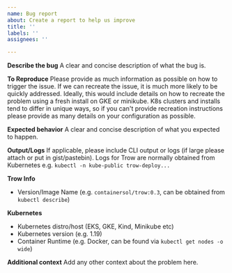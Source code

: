 ```yaml
---
name: Bug report
about: Create a report to help us improve
title: ''
labels: ''
assignees: ''

---
```


**Describe the bug**
A clear and concise description of what the bug is.

**To Reproduce**
Please provide as much information as possible on how to trigger the issue. If we can recreate the issue, it is much more likely to be quickly addressed. Ideally, this would include details on how to recreate the problem using a fresh install on GKE or minikube. K8s clusters and installs tend to differ in unique ways, so if you can't provide recreation instructions please provide as many details on your configuration as possible.

**Expected behavior**
A clear and concise description of what you expected to happen.

**Output/Logs**
If applicable, please include CLI output or logs (if large please attach or put in gist/pastebin).
Logs for Trow are normally obtained from Kubernetes e.g. `kubectl -n kube-public trow-deploy...`

**Trow Info**
 - Version/Image Name (e.g. `containersol/trow:0.3`, can be obtained from `kubectl describe`)

**Kubernetes**
 - Kubernetes distro/host (EKS, GKE, Kind, Minikube etc)
 - Kubernetes version (e.g. 1.19)
 - Container Runtime (e.g. Docker, can be found via `kubectl get nodes -o wide`)


**Additional context**
Add any other context about the problem here.
